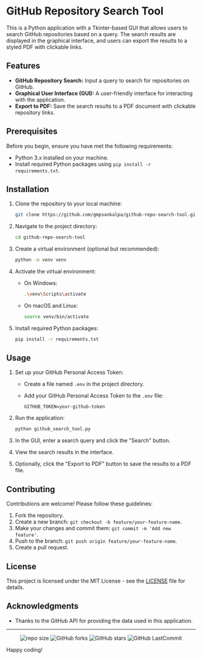 # GitHub Repository Search Tool

This is a Python application with a Tkinter-based GUI that allows users to search GitHub repositories based on a query. The search results are displayed in the graphical interface, and users can export the results to a styled PDF with clickable links.

## Features

- **GitHub Repository Search:** Input a query to search for repositories on GitHub.
- **Graphical User Interface (GUI):** A user-friendly interface for interacting with the application.
- **Export to PDF:** Save the search results to a PDF document with clickable repository links.

## Prerequisites

Before you begin, ensure you have met the following requirements:

- Python 3.x installed on your machine.
- Install required Python packages using `pip install -r requirements.txt`.

## Installation

1. Clone the repository to your local machine:

    ```bash
    git clone https://github.com/gmpsankalpa/github-repo-search-tool.git
    ```

2. Navigate to the project directory:

    ```bash
    cd github-repo-search-tool
    ```

3. Create a virtual environment (optional but recommended):

    ```bash
    python -m venv venv
    ```

4. Activate the virtual environment:

    - On Windows:

        ```bash
        .\venv\Scripts\activate
        ```

    - On macOS and Linux:

        ```bash
        source venv/bin/activate
        ```

5. Install required Python packages:

    ```bash
    pip install -r requirements.txt
    ```

## Usage

1. Set up your GitHub Personal Access Token:

    - Create a file named `.env` in the project directory.
    - Add your GitHub Personal Access Token to the `.env` file:

        ```env
        GITHUB_TOKEN=your-github-token
        ```

2. Run the application:

    ```bash
    python github_search_tool.py
    ```

3. In the GUI, enter a search query and click the "Search" button.

4. View the search results in the interface.

5. Optionally, click the "Export to PDF" button to save the results to a PDF file.

## Contributing

Contributions are welcome! Please follow these guidelines:

1. Fork the repository.
2. Create a new branch: `git checkout -b feature/your-feature-name`.
3. Make your changes and commit them: `git commit -m 'Add new feature'`.
4. Push to the branch: `git push origin feature/your-feature-name`.
5. Create a pull request.

## License

This project is licensed under the MIT License - see the [LICENSE](LICENSE) file for details.

## Acknowledgments

- Thanks to the GitHub API for providing the data used in this application.

---

<div align="center">

   ![repo size](https://img.shields.io/github/repo-size/gmpsankalpa/github-repo-search-tool?label=Repo%20Size&style=for-the-badge&labelColor=black&color=20bf6b)
   ![GitHub forks](https://img.shields.io/github/forks/gmpsankalpa/github-repo-search-tool?&labelColor=black&color=0fb9b1&style=for-the-badge)
   ![GitHub stars](https://img.shields.io/github/stars/gmpsankalpa/github-repo-search-tool?&labelColor=black&color=f7b731&style=for-the-badge)
   ![GitHub LastCommit](https://img.shields.io/github/last-commit/gmpsankalpa/github-repo-search-tool?logo=github&labelColor=black&color=d1d8e0&style=for-the-badge)

</div>

Happy coding!
